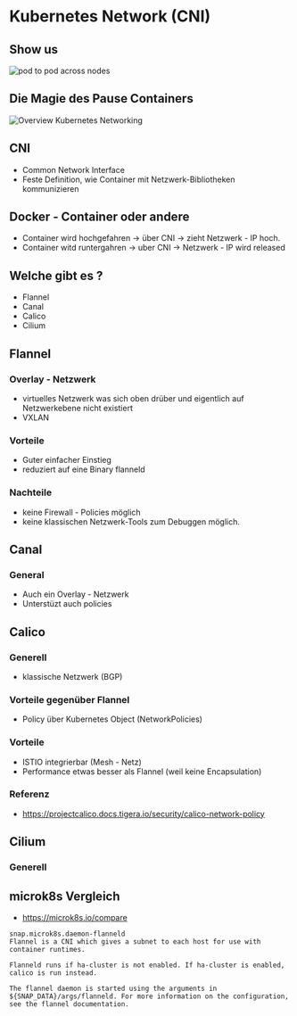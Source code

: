 # Kubernetes Network (CNI) 

## Show us 

![pod to pod across nodes](https://www.inovex.de/wp-content/uploads/2020/05/Pod-to-Pod-Networking.png)

## Die Magie des Pause Containers

![Overview Kubernetes Networking](https://www.inovex.de/wp-content/uploads/2020/05/Container-to-Container-Networking_3_neu-400x412.png)


## CNI 

  * Common Network Interface
  * Feste Definition, wie Container mit Netzwerk-Bibliotheken kommunizieren

## Docker - Container oder andere 

  * Container wird hochgefahren -> über CNI -> zieht Netzwerk - IP  hoch. 
  * Container witd runtergahren -> uber CNI -> Netzwerk - IP wird released 

## Welche gibt es ? 

  * Flannel
  * Canal 
  * Calico 
  * Cilium
  
## Flannel

### Overlay - Netzwerk 

  * virtuelles Netzwerk was sich oben drüber und eigentlich auf Netzwerkebene nicht existiert
  * VXLAN 

### Vorteile 

  * Guter einfacher Einstieg 
  * reduziert auf eine Binary flanneld 

### Nachteile 

  * keine Firewall - Policies möglich 
  * keine klassischen Netzwerk-Tools zum Debuggen möglich. 

## Canal 

### General 

  * Auch ein Overlay - Netzwerk 
  * Unterstüzt auch policies 

## Calico

### Generell 

  * klassische Netzwerk (BGP)

### Vorteile gegenüber Flannel 

  * Policy über Kubernetes Object (NetworkPolicies)

### Vorteile 

  * ISTIO integrierbar (Mesh - Netz) 
  * Performance etwas besser als Flannel (weil keine Encapsulation)

### Referenz 
  * https://projectcalico.docs.tigera.io/security/calico-network-policy


## Cilium 

### Generell 

## microk8s Vergleich 

  * https://microk8s.io/compare

```
snap.microk8s.daemon-flanneld
Flannel is a CNI which gives a subnet to each host for use with container runtimes.

Flanneld runs if ha-cluster is not enabled. If ha-cluster is enabled, calico is run instead.

The flannel daemon is started using the arguments in ${SNAP_DATA}/args/flanneld. For more information on the configuration, see the flannel documentation.
```
